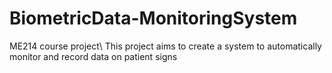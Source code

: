 # BiometricData-MonitoringSystem
 ME214 course project\\
This project aims to create a system to automatically monitor and record data on patient signs